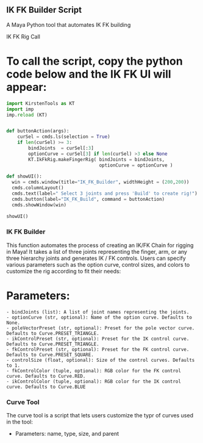 ## IK FK Builder Script

A Maya Python tool that automates IK FK building

IK FK Rig Call
# To call the script, copy the python code below and the IK FK UI will appear:
``` python
import KirstenTools as KT
import imp
imp.reload (KT)


def buttonAction(args):
    curSel = cmds.ls(selection = True)
    if len(curSel) >= 3:
        bindJoints  = curSel[:3]
        optionCurve = curSel[3] if len(curSel) >3 else None
        KT.IkFkRig.makeFingerRig( bindJoints = bindJoints, 
                                  optionCurve = optionCurve )
                                  
def showUI():
  win = cmds.window(title="IK_FK_Builder", widthHeight = (200,200))
  cmds.columnLayout()
  cmds.text(label=" Select 3 joints and press 'Build' to create rig!")
  cmds.button(label="IK_FK_Build", command = buttonAction)
  cmds.showWindow(win)
  
showUI()

```

### IK FK Builder
This function automates the process of creating an IK/FK Chain for rigging in Maya! It takes a list of three joints
representing the finger, arm, or any three hierarchy joints and generates IK / FK controls. Users can specify various parameters
such as the option curve, control sizes, and colors to customize the rig according to fit their needs:
# Parameters:
    - bindJoints (list): A list of joint names representing the joints.
    - optionCurve (str, optional): Name of the option curve. Defaults to None.
    - poleVectorPreset (str, optional): Preset for the pole vector curve. Defaults to Curve.PRESET_TRIANGLE.
    - ikControlPreset (str, optional): Preset for the IK control curve. Defaults to Curve.PRESET_TRIANGLE.
    - fkControlPreset (str, optional): Preset for the FK control curve. Defaults to Curve.PRESET_SQUARE.
    - controlSize (float, optional): Size of the control curves. Defaults to 1.
    - fkControlColor (tuple, optional): RGB color for the FK control curve. Defaults to Curve.RED.
    - ikControlColor (tuple, optional): RGB color for the IK control curve. Defaults to Curve.BLUE

### Curve Tool
The curve tool is a script that lets users customize the typr of curves used in the tool: 
  - Parameters: name, type, size, and parent

